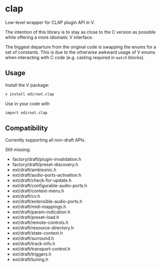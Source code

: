 # clap
Low-level wrapper for CLAP plugin API in V.

The intention of this library is to stay as close to the C version as possible
while offering a more idiomatic V interface.

The biggest departure from the original code is swapping the enums for
a set of constants. This is due to the otherwise awkward usage of V enums
when interacting with C code (e.g. casting required in `match` blocks).

## Usage

Install the V package:

```sh
v install odiroot.clap
```

Use in your code with
```v
import odiroot.clap
```

## Compatibility

Currently supporting all non-draft APIs.

Still missing:

 - factory/draft/plugin-invalidation.h
 - factory/draft/preset-discovery.h
 - ext/draft/ambisonic.h
 - ext/draft/audio-ports-activation.h
 - ext/draft/check-for-update.h
 - ext/draft/configurable-audio-ports.h
 - ext/draft/context-menu.h
 - ext/draft/cv.h
 - ext/draft/extensible-audio-ports.h
 - ext/draft/midi-mappings.h
 - ext/draft/param-indication.h
 - ext/draft/preset-load.h
 - ext/draft/remote-controls.h
 - ext/draft/resource-directory.h
 - ext/draft/state-context.h
 - ext/draft/surround.h
 - ext/draft/track-info.h
 - ext/draft/transport-control.h
 - ext/draft/triggers.h
 - ext/draft/tuning.h


